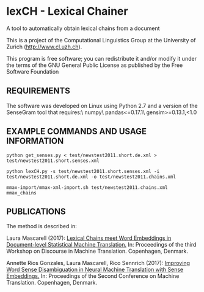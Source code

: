 # lexCH - Lexical Chainer

A tool to automatically obtain lexical chains from a document

This is a project of the Computational Linguistics Group at the University of Zurich (http://www.cl.uzh.ch).

This program is free software; you can redistribute it and/or modify it under the terms of the GNU General Public License as published by the Free Software Foundation

REQUIREMENTS
------------
The software was developed on Linux using Python 2.7 and a version of the SenseGram tool that requires:\\
numpy\\
pandas<=0.17.1\\
gensim>=0.13.1,<1.0

EXAMPLE COMMANDS AND USAGE INFORMATION
--------------------------------------

```
python get_senses.py < test/newstest2011.short.de.xml > test/newstest2011.short.senses.xml
```

```
python lexCH.py -s test/newstest2011.short.senses.xml -i test/newstest2011.short.de.xml -o test/newstest2011.chains.xml
```

```
mmax-import/mmax-xml-import.sh test/newstest2011.chains.xml mmax_chains
```

PUBLICATIONS
------------
The method is described in:

Laura Mascarell (2017): [Lexical Chains meet Word Embeddings in Document-level Statistical Machine Translation.](http://www.aclweb.org/anthology/W17-4813) In: Proceedings of the third Workshop on Discourse in Machine Translation. Copenhagen, Denmark.

Annette Rios Gonzales, Laura Mascarell, Rico Sennrich (2017): [Improving Word Sense Disambiguation in Neural Machine Translation with Sense Embeddings.](http://www.aclweb.org/anthology/W17-4702) In: Proceedings of the Second Conference on Machine Translation. Copenhagen, Denmark.
